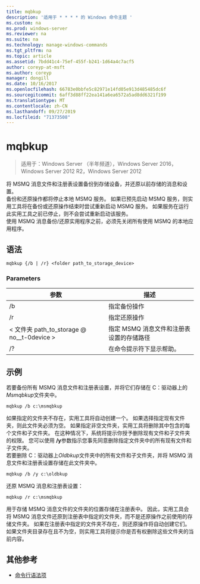 ```yaml
---
title: mqbkup
description: '适用于 * * * * 的 Windows 命令主题 '
ms.custom: na
ms.prod: windows-server
ms.reviewer: na
ms.suite: na
ms.technology: manage-windows-commands
ms.tgt_pltfrm: na
ms.topic: article
ms.assetid: 7bdd41c4-75ef-455f-b241-1d64a4c7acf5
author: coreyp-at-msft
ms.author: coreyp
manager: dongill
ms.date: 10/16/2017
ms.openlocfilehash: 66783e0bbfe5c82971e14fd05e913d485485dc6f
ms.sourcegitcommit: 6aff3d88ff22ea141a6ea6572a5ad8dd6321f199
ms.translationtype: MT
ms.contentlocale: zh-CN
ms.lasthandoff: 09/27/2019
ms.locfileid: "71373508"
---
```

# <a name="mqbkup"></a>mqbkup

>适用于：Windows Server （半年频道），Windows Server 2016，Windows Server 2012 R2，Windows Server 2012

将 MSMQ 消息文件和注册表设置备份到存储设备，并还原以前存储的消息和设置。   
备份和还原操作都将停止本地 MSMQ 服务。 如果已预先启动 MSMQ 服务，则实用工具将在备份或还原操作结束时尝试重新启动 MSMQ 服务。 如果服务在运行此实用工具之前已停止，则不会尝试重新启动该服务。  
使用 MSMQ 消息备份/还原实用程序之前，必须先关闭所有使用 MSMQ 的本地应用程序。  
## <a name="syntax"></a>语法  
```  
mqbkup {/b | /r} <folder path_to_storage_device>  
```  
### <a name="parameters"></a>Parameters  
|参数|描述|  
|-------|--------|  
|/b|指定备份操作|  
|/r|指定还原操作|  
|< 文件夹 path_to_storage @ no__t-0device >|指定 MSMQ 消息文件和注册表设置的存储路径|  
|/?|在命令提示符下显示帮助。|  
## <a name="BKMK_Examples"></a>示例  
若要备份所有 MSMQ 消息文件和注册表设置，并将它们存储在 C：驱动器上的*Msmqbkup*文件夹中。  
```  
mqbkup /b c:\msmqbkup  
```  
如果指定的文件夹不存在，实用工具将自动创建一个。 如果选择指定现有文件夹，则此文件夹必须为空。 如果指定非空文件夹，实用工具将删除其中包含的每个文件和子文件夹。 在这种情况下，系统将提示你授予删除现有文件和子文件夹的权限。 您可以使用 **/y**参数指示您事先同意删除指定文件夹中的所有现有文件和子文件夹。  
若要删除 C：驱动器上*Oldbkup*文件夹中的所有文件和子文件夹，并将 MSMQ 消息文件和注册表设置存储在此文件夹中。  
```  
mqbkup /b /y c:\oldbkup  
```  
还原 MSMQ 消息和注册表设置：  
```  
mqbkup /r c:\msmqbkup  
```  
用于存储 MSMQ 消息文件的文件夹的位置存储在注册表中。 因此，实用工具会将 MSMQ 消息文件还原到注册表中指定的文件夹，而不是还原操作之前使用的存储文件夹。 如果在注册表中指定的文件夹不存在，则还原操作将自动创建它们。 如果文件夹目录存在且不为空，则实用工具将提示你是否有权删除这些文件夹的当前内容。  
## <a name="additional-references"></a>其他参考  
-   [命令行语法项](command-line-syntax-key.md)  
